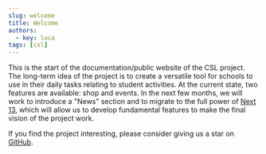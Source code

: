 ```yaml
---
slug: welcome
title: Welcome
authors:
  - key: luca
tags: [csl]
---
```


This is the start of the documentation/public website of the CSL project. The long-term idea of the project is to create a versatile tool for schools to use in their daily tasks relating to student activities. At the current state, two features are available: shop and events. In the next few months, we will work to introduce a "News" section and to migrate to the full power of [Next 13](https://nextjs.org/13), which will allow us to develop fundamental features to make the final vision of the project work.

If you find the project interesting, please consider giving us a star on [GitHub](https://github.com/LuckeeDev/csl).

